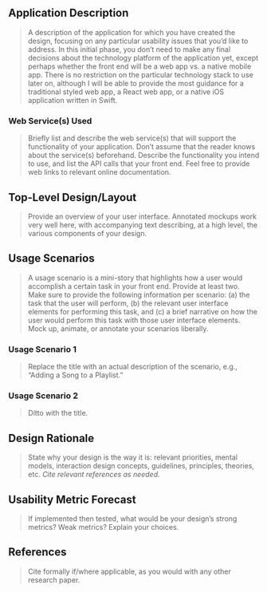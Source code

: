 ## Application Description
> A description of the application for which you have created the design, focusing on any particular usability issues that you’d like to address. In this initial phase, you don’t need to make any final decisions about the technology platform of the application yet, except perhaps whether the front end will be a web app vs. a native mobile app. There is no restriction on the particular technology stack to use later on, although I will be able to provide the most guidance for a traditional styled web app, a React web app, or a native iOS application written in Swift.

### Web Service(s) Used
> Briefly list and describe the web service(s) that will support the functionality of your application. Don’t assume that the reader knows about the service(s) beforehand. Describe the functionality you intend to use, and list the API calls that your front end. Feel free to provide web links to relevant online documentation.

## Top-Level Design/Layout
> Provide an overview of your user interface. Annotated mockups work very well here, with accompanying text describing, at a high level, the various components of your design.

## Usage Scenarios
> A usage scenario is a mini-story that highlights how a user would accomplish a certain task in your front end. Provide at least two. Make sure to provide the following information per scenario: (a) the task that the user will perform, (b) the relevant user interface elements for performing this task, and (c) a brief narrative on how the user would perform this task with those user interface elements. Mock up, animate, or annotate your scenarios liberally.

### Usage Scenario 1
> Replace the title with an actual description of the scenario, e.g., “Adding a Song to a Playlist.”

### Usage Scenario 2
> Ditto with the title.

## Design Rationale
> State why your design is the way it is: relevant priorities, mental models, interaction design concepts, guidelines, principles, theories, etc. _Cite relevant references as needed._

## Usability Metric Forecast
> If implemented then tested, what would be your design’s strong metrics? Weak metrics? Explain your choices.

## References
> Cite formally if/where applicable, as you would with any other research paper.
